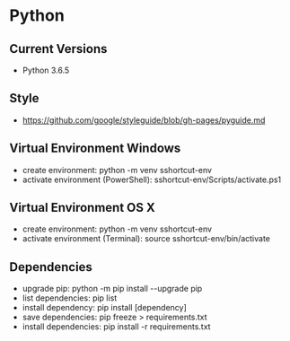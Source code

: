 # Python

## Current Versions
* Python 3.6.5

## Style
* https://github.com/google/styleguide/blob/gh-pages/pyguide.md

## Virtual Environment Windows
* create environment: python -m venv sshortcut-env
* activate environment (PowerShell): sshortcut-env/Scripts/activate.ps1

## Virtual Environment OS X
* create environment: python -m venv sshortcut-env
* activate environment (Terminal): source sshortcut-env/bin/activate

## Dependencies
* upgrade pip: python -m pip install --upgrade pip
* list dependencies: pip list
* install dependency: pip install [dependency]
* save dependencies: pip freeze > requirements.txt
* install dependencies: pip install -r requirements.txt
	